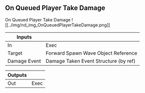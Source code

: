 ## On Queued Player Take Damage
On Queued Player Take Damage
![[../img/nd_img_OnQueuedPlayerTakeDamage.png]]

|Inputs||
|--|--|
| In | Exec |
| Target | Forward Spawn Wave Object Reference |
| Damage Event | Damage Taken Event Structure (by ref) |

|Outputs||
|--|--|
| Out | Exec |
